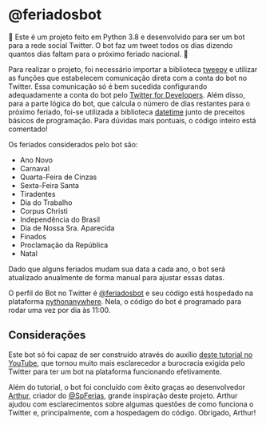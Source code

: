 # @feriadosbot

🐍 Este é um projeto feito em Python 3.8 e desenvolvido para ser um bot para a rede social Twitter. O bot faz um tweet todos os dias dizendo quantos dias faltam para o próximo feriado nacional. 🐍

Para realizar o projeto, foi necessário importar a biblioteca [tweepy](https://www.tweepy.org/) e utilizar as funções que estabelecem comunicação direta com a conta do bot no Twitter. Essa comunicação só é bem sucedida configurando adequadamente a conta do bot pelo [Twitter for Developers](https://developer.twitter.com/en). Além disso, para a parte lógica do bot, que calcula o número de dias restantes para o próximo feriado, foi-se utilizada a biblioteca [datetime](https://docs.python.org/3/library/datetime.html) junto de preceitos básicos de programação. Para dúvidas mais pontuais, o código inteiro está comentado! 

Os feriados considerados pelo bot são:

* Ano Novo
* Carnaval
* Quarta-Feira de Cinzas
* Sexta-Feira Santa
* Tiradentes
* Dia do Trabalho
* Corpus Christi
* Independência do Brasil
* Dia de Nossa Sra. Aparecida
* Finados
* Proclamação da República
* Natal

Dado que alguns feriados mudam sua data a cada ano, o bot será atualizado anualmente de forma manual para ajustar essas datas.

O perfil do Bot no Twitter é [@feriadosbot](https://twitter.com/feriadosbot) e seu código está hospedado na plataforma [pythonanywhere](https://www.pythonanywhere.com/). Nela, o código do bot é programado para rodar uma vez por dia às 11:00.

## Considerações

Este bot só foi capaz de ser construído através do auxílio [deste tutorial no YouTube](https://www.youtube.com/watch?v=2UBcRiddwAo&t=331s&ab_channel=Indently), que tornou muito mais esclarecedor a burocracia exigida pelo Twitter para ter um bot na plataforma funcionando efetivamente.

Além do tutorial, o bot foi concluído com êxito graças ao desenvolvedor [Arthur](https://github.com/ArthurSMg), criador do [@SpFerias](https://twitter.com/SpFerias), grande inspiração deste projeto. Arthur ajudou com esclarecimentos sobre algumas questões de como funciona o Twitter e, principalmente, com a hospedagem do código. Obrigado, Arthur!
